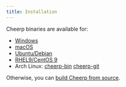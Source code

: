 ```yaml
---
title: Installation
---
```


Cheerp binaries are available for:

- [Windows](/cheerp/installation/windows-macos)
- [macOS](/cheerp/installation/windows-macos)
- [Ubuntu/Debian](/cheerp/installation/ppa)
- [RHEL9/CentOS 9](/cheerp/installation/rhel)
- Arch Linux: [cheerp-bin](https://aur.archlinux.org/packages/cheerp-bin) [cheerp-git](https://aur.archlinux.org/packages/cheerp-git)

Otherwise, you can [build Cheerp from source](/cheerp/installation/source).

